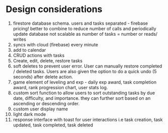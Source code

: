 # Design considerations
1) firestore database schema. users and tasks separated - firebase pricing! better to combine to reduce number of calls and periodically update database
not scalable as number of tasks = number or reads/ writes
2) syncs with cloud (firebase) every minute
3) add to calendar
4) CRUD actions with tasks
5) Create, edit, delete, restore tasks
6) soft deletes to prevent user error. User can manually restore completed / deleted tasks. Users are also given the option to do a quick undo (5 seconds) after delete action.
7) game element of leveling and exp - daily exp award, task completion award, rank progression chart, user stats log.
8) custom sort function to allow users to sort outstanding tasks by due date, difficulty, and importance. they can further sort based on an ascending or descending order.
9) custom user display name
10) light dark mode
11) response interface with toast for user interactions i.e task creation, task updated, task completed, task deleted 
